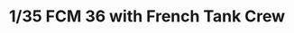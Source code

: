 ---
layout: product
title: "1/35 FCM 36 with French Tank Crew"
price: "5400" 
desc: "Maketa"
img_path: "/assets/img/ICM35338.webp"
brand: "N/A"
available: true
special_offer: false
new: true
soon: false
cat: "010000"
subcat: "013600"
subsubcat: "0N/A"
sifra: "ICM35338"
popular: false
spec: false
---